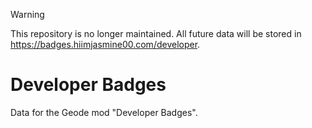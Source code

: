 > [!WARNING]
> This repository is no longer maintained. All future data will be stored in https://badges.hiimjasmine00.com/developer.

# Developer Badges
Data for the Geode mod "Developer Badges".